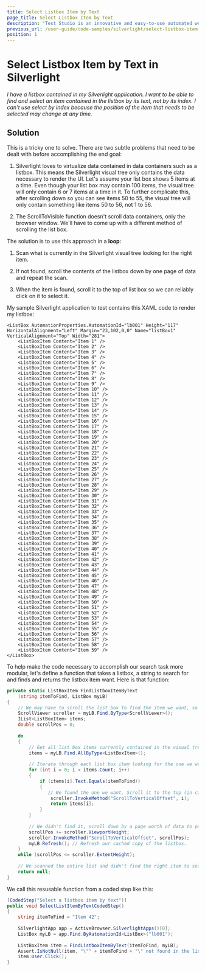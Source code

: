 ```yaml
---
title: Select Listbox Item by Text
page_title: Select Listbox Item by Text
description: "Test Studio is an innovative and easy-to-use automated web, WPF and load testing solution. Test Studio tests support essential technologies like ASP.NET AJAX, Silverlight, PHP and MVC. HTML5, Testing framework, functional testing, performance testing, load testing, exploratory testing, manual testing."
previous_url: /user-guide/code-samples/silverlight/select-listbox-item-by-text.aspx, /user-guide/code-samples/silverlight/select-listbox-item-by-text
position: 1
---
```

# Select Listbox Item by Text in Silverlight


*I have a listbox contained in my Silverlight application. I want to be able to find and select an item contained in the listbox by its text, not by its index. I can't use select by index because the position of the item that needs to be selected may change at any time.*

## Solution

This is a tricky one to solve. There are two subtle problems that need to be dealt with before accomplishing the end goal:

1. Silverlight loves to virtualize data contained in data containers such as a listbox. This means the Silverlight visual tree only contains the data necessary to render the UI. Let's assume your list box shows 5 items at a time. Even though your list box may contain 100 items, the visual tree will only contain 6 or 7 items at a time in it. To further complicate this, after scrolling down so you can see items 50 to 55, the visual tree will only contain something like items 50 to 56, not 1 to 56.

2. The ScrollToVisible function doesn't scroll data containers, only the browser window. We'll have to come up with a different method of scrolling the list box.

The solution is to use this approach in a **loop**:

1. Scan what is currently in the Silverlight visual tree looking for the right item.

2. If not found, scroll the contents of the listbox down by one page of data and repeat the scan.

3. When the item is found, scroll it to the top of list box so we can reliably click on it to select it.

My sample Silverlight application to test contains this XAML code to render my listbox:

````XAML
<ListBox AutomationProperties.AutomationId="lb001" Height="117" HorizontalAlignment="Left" Margin="23,102,0,0" Name="listBox1" VerticalAlignment="Top" Width="281">
    <ListBoxItem Content="Item 1" />
    <ListBoxItem Content="Item 2" />
    <ListBoxItem Content="Item 3" />
    <ListBoxItem Content="Item 4" />
    <ListBoxItem Content="Item 5" />
    <ListBoxItem Content="Item 6" />
    <ListBoxItem Content="Item 7" />
    <ListBoxItem Content="Item 8" />
    <ListBoxItem Content="Item 9" />
    <ListBoxItem Content="Item 10" />
    <ListBoxItem Content="Item 11" />
    <ListBoxItem Content="Item 12" />
    <ListBoxItem Content="Item 13" />
    <ListBoxItem Content="Item 14" />
    <ListBoxItem Content="Item 15" />
    <ListBoxItem Content="Item 16" />
    <ListBoxItem Content="Item 17" />
    <ListBoxItem Content="Item 18" />
    <ListBoxItem Content="Item 19" />
    <ListBoxItem Content="Item 20" />
    <ListBoxItem Content="Item 21" />
    <ListBoxItem Content="Item 22" />
    <ListBoxItem Content="Item 23" />
    <ListBoxItem Content="Item 24" />
    <ListBoxItem Content="Item 25" />
    <ListBoxItem Content="Item 26" />
    <ListBoxItem Content="Item 27" />
    <ListBoxItem Content="Item 28" />
    <ListBoxItem Content="Item 29" />
    <ListBoxItem Content="Item 30" />
    <ListBoxItem Content="Item 31" />
    <ListBoxItem Content="Item 32" />
    <ListBoxItem Content="Item 33" />
    <ListBoxItem Content="Item 34" />
    <ListBoxItem Content="Item 35" />
    <ListBoxItem Content="Item 36" />
    <ListBoxItem Content="Item 37" />
    <ListBoxItem Content="Item 38" />
    <ListBoxItem Content="Item 39" />
    <ListBoxItem Content="Item 40" />
    <ListBoxItem Content="Item 41" />
    <ListBoxItem Content="Item 42" />
    <ListBoxItem Content="Item 43" />
    <ListBoxItem Content="Item 44" />
    <ListBoxItem Content="Item 45" />
    <ListBoxItem Content="Item 46" />
    <ListBoxItem Content="Item 47" />
    <ListBoxItem Content="Item 48" />
    <ListBoxItem Content="Item 49" />
    <ListBoxItem Content="Item 50" />
    <ListBoxItem Content="Item 51" />
    <ListBoxItem Content="Item 52" />
    <ListBoxItem Content="Item 53" />
    <ListBoxItem Content="Item 54" />
    <ListBoxItem Content="Item 55" />
    <ListBoxItem Content="Item 56" />
    <ListBoxItem Content="Item 57" />
    <ListBoxItem Content="Item 58" />
    <ListBoxItem Content="Item 59" />
</ListBox>
````

To help make the code necessary to accomplish our search task more modular, let's define a function that takes a listbox, a string to search for and finds and returns the listbox item want. Here is that function:

````C#
private static ListBoxItem FindListboxItemByText
    (string itemToFind, ListBox myLB)
{
    // We may have to scroll the list box to find the item we want, so get the scroll viewer attached to the listbox
    ScrollViewer scroller = myLB.Find.ByType<ScrollViewer>();
    IList<ListBoxItem> items;
    double scrollPos = 0;
 
    do
    {
        // Get all list box items currently contained in the visual tree
        items = myLB.Find.AllByType<ListBoxItem>();
 
        // Iterate through each list box item looking for the one we want
        for (int i = 0; i < items.Count; i++)
        {
            if (items[i].Text.Equals(itemToFind))
            {
               // We found the one we want. Scroll it to the top (in case it's outside the listbox's viewport) then return it to the caller.
                scroller.InvokeMethod("ScrollToVerticalOffset", i);
                return items[i];
            }
        }
 
        // We didn't find it, scroll down by a page worth of data to populate the VisualTree with the next page of data and try again.
        scrollPos += scroller.ViewportHeight;
        scroller.InvokeMethod("ScrollToVerticalOffset", scrollPos);
        myLB.Refresh(); // Refresh our cached copy of the listbox.
    }
    while (scrollPos <= scroller.ExtentHeight);
 
    // We scanned the entire list and didn't find the right item to select.
    return null;
}
````

We call this resusable function from a coded step like this:


````C#
[CodedStep("Select a listbox item by text")]
public void SelectListItemByTextCodedStep()
{
    string itemToFind = "Item 42";
 
    SilverlightApp app = ActiveBrowser.SilverlightApps()[0];
    ListBox myLB = app.Find.ByAutomationId<ListBox>("lb001");
 
    ListBoxItem item = FindListboxItemByText(itemToFind, myLB);
    Assert.IsNotNull(item, "\"" + itemToFind + "\" not found in the listbox.");
    item.User.Click();
}
````

